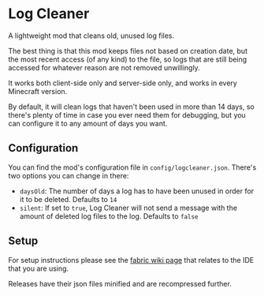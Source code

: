 # Log Cleaner

A lightweight mod that cleans old, unused log files.

The best thing is that this mod keeps files not based on creation date, but the most recent access (of any kind) to the file, so logs that are 
still being accessed for whatever reason are not removed unwillingly.

It works both client-side only and server-side only, and works in every Minecraft version.

By default, it will clean logs that haven't been used in more than 14 days, so there's plenty of time in case you ever need them for debugging,
but you can configure it to any amount of days you want.

## Configuration

You can find the mod's configuration file in `config/logcleaner.json`. There's two options you can change in there:

- `daysOld`: The number of days a log has to have been unused in order for it to be deleted. Defaults to `14`
- `silent`: If set to `true`, Log Cleaner will not send a message with the amount of deleted log files to the log. Defaults to `false`

## Setup

For setup instructions please see the [fabric wiki page](https://fabricmc.net/wiki/tutorial:setup) that relates to the IDE that you are using.

Releases have their json files minified and are recompressed further.
